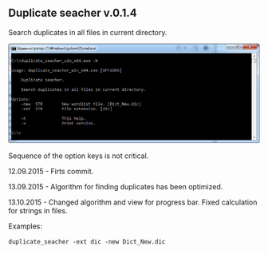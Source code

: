 ##	Duplicate seacher v.0.1.4

Search duplicates in all files in current directory.

![Alt text](/screenshot.jpg?raw=true "Usage")

Sequence of the option keys is not critical.

12.09.2015 - Firts commit.

13.09.2015 - Algorithm for finding duplicates has been optimized.

13.10.2015 - Changed algorithm and view for progress bar. Fixed calculation for strings in files.

Examples:
```
duplicate_seacher -ext dic -new Dict_New.dic
```